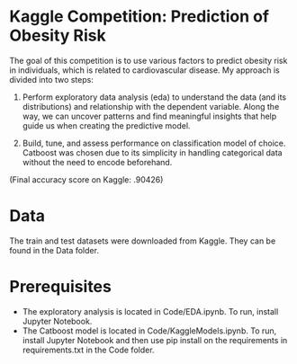 # Kaggle Competition: Prediction of Obesity Risk
The goal of this competition is to use various factors to predict obesity risk in individuals, which is related to cardiovascular disease. My approach is divided into two steps: 

1. Perform exploratory data analysis (eda) to understand the data (and its distributions) and relationship with the dependent variable. Along the way, we can uncover patterns and find meaningful insights that help guide us when creating the predictive model.

2. Build, tune, and assess performance on classification model of choice. Catboost was chosen due to its simplicity in handling categorical data without the need to encode beforehand.

(Final accuracy score on Kaggle: .90426) 

# Data
The train and test datasets were downloaded from Kaggle. They can be found in the Data folder.

# Prerequisites 
- The exploratory analysis is located in Code/EDA.ipynb. To run, install Jupyter Notebook. 
- The Catboost model is located in Code/KaggleModels.ipynb. To run, install Jupyter Notebook and then use pip install on the requirements in requirements.txt in the Code folder. 

